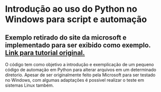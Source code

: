 # Introdução ao uso do Python no Windows para script e automação

## Exemplo retirado do site da microsoft e implementado para ser exibido como exemplo. [Link para tutorial original.](https://docs.microsoft.com/pt-br/windows/python/scripting)

O código tem como objetivo a introdução e exemplicação de um pequeno código de automação em Python para alterar arquivos em um determinado diretorio. Apesar de ser originalmente feito pela Microsoft para ser testado no Windows, com algumas adaptações é possivel realizar o teste em sistemas Linux também.
